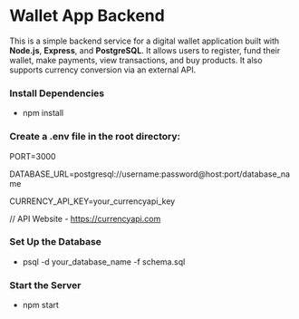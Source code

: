 # Wallet App Backend

This is a simple backend service for a digital wallet application built with **Node.js**, **Express**, and **PostgreSQL**. It allows users to register, fund their wallet, make payments, view transactions, and buy products. It also supports currency conversion via an external API.

### Install Dependencies
- npm install

### Create a .env file in the root directory:

PORT=3000

DATABASE_URL=postgresql://username:password@host:port/database_name

CURRENCY_API_KEY=your_currencyapi_key

// API Website - https://currencyapi.com 

### Set Up the Database
- psql -d your_database_name -f schema.sql

###  Start the Server
- npm start

